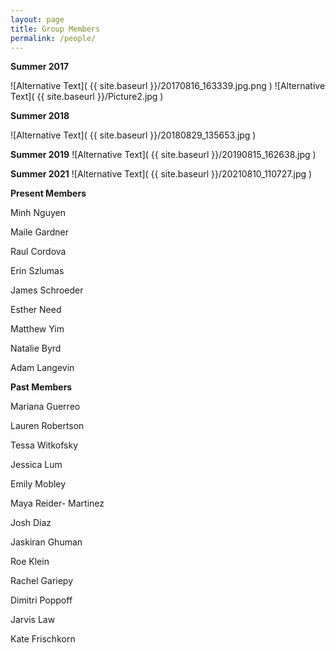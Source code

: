 ```yaml
---
layout: page
title: Group Members
permalink: /people/
---
```

**Summer 2017**

![Alternative Text]( {{ site.baseurl }}/20170816_163339.jpg.png )
![Alternative Text]( {{ site.baseurl }}/Picture2.jpg )

**Summer 2018**

![Alternative Text]( {{ site.baseurl }}/20180829_135653.jpg )

**Summer 2019**
![Alternative Text]( {{ site.baseurl }}/20190815_162638.jpg )


**Summer 2021**
![Alternative Text]( {{ site.baseurl }}/20210810_110727.jpg )

**Present  Members**

Minh Nguyen

Maile Gardner

Raul Cordova

Erin Szlumas

James Schroeder

Esther Need

Matthew Yim

Natalie Byrd

Adam Langevin


**Past Members**

Mariana Guerreo

Lauren Robertson

Tessa Witkofsky

Jessica Lum

Emily Mobley

Maya Reider- Martinez

Josh Diaz

Jaskiran Ghuman

Roe Klein

Rachel Gariepy

Dimitri Poppoff

Jarvis Law

Kate Frischkorn 
